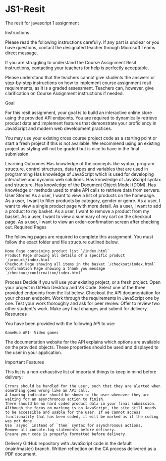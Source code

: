 # JS1-Resit
The resit for javascript 1 assignment

Instructions

Please read the following instructions carefully. If any part is unclear or you have questions, contact the designated teacher through Microsoft Teams direct message.  

If you are struggling to understand the Course Assignment Resit instructions, contacting your teachers for help is perfectly acceptable.  

Please understand that the teachers cannot give students the answers or step-by-step instructions on how to implement course assignment resit requirements, as it is a graded assessment. Teachers can, however, give clarification on Course Assignment instructions if needed. 


Goal

For this resit assignment, your goal is to build an interactive online store using the provided API endpoints. You are required to dynamically retrieve product data and implement features that demonstrate your proficiency in JavaScript and modern web development practices.

You may use your existing cross course project code as a starting point or start a
fresh project if this is not available. We recommend using an existing project as
styling will not be graded but is nice to have in the final submission.

Learning Outcomes
    Has knowledge of the concepts like syntax, program structure, control structures, data types and variables that are used in programming
    Has knowledge of JavaScript which is used for developing interactive and dynamic web solutions.
    Has knowledge of JavaScript syntax and structure.
    Has knowledge of the Document Object Model (DOM).
    Has knowledge or methods used to make API calls to retrieve data from servers.
User Stories
    As a user, I want to view a list of products on the homepage.
    As a user, I want to filter products by category, gender or genre.
    As a user, I want to view a single product page with more detail.
    As a user, I want to add a product to my basket.
    As a user, I want to remove a product from my basket.
    As a user, I want to view a summary of my cart on the checkout page.
    As a user, I want to view an order-confirmation screen after checking out.
Required Pages

The following pages are required to complete this assignment. You must follow the exact folder and file structure outlined below.

    Home Page containing product list `/index.html`
    Product Page showing all details of a specific product `/product/index.html`
    Checkout Page showing all items in the basket `/checkout/index.html`
    Confirmation Page showing a thank you message `/checkout/confirmation/index.html`
Process
    Decide if you will use your existing project, or a fresh project.
    Open your project in GitHub Desktop and VS Code.
    Select one of the three provided endpoints from the list below.
    Checkout the API documentation for your chosen endpoint.
    Work through the requirements in JavaScript one by one.
    Test your work thoroughly and ask for peer review.
    Offer to review two other student's work.
    Make any final changes and submit for delivery.
Resources

You have been provided with the following API to use:

    GameHub API- Video games

The documentation website for the API explains which options are available on the provided objects. These properties should be used and displayed to the user in your application.


Important Features

This list is a non-exhaustive list of important things to keep in mind before delivery:

    Errors should be handled for the user, such that they are alerted when something goes wrong like an API call.
    A loading indicator should be shown to the user whenever they are waiting for an asynchronous action to finish.
    There should be no hard coded product data in your final submission.
    Although the focus on marking is on JavaScript, the site still needs to be accessible and usable for the user. If we cannot access functionality that has been coded, it will be marked as if the coding was not done.
    Use `async` instead of `then` syntax for asynchronous actions.
    Remove all console.log statements before delivery.
    Ensure your code is properly formatted before delivery.


Delivery
    GitHub repository with JavaScript code in the default (main/master) branch.
    Written reflection on the CA process delivered as a PDF document.
